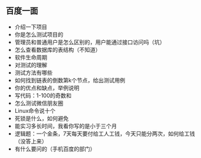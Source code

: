 ## 百度一面

- 介绍一下项目
- 你是怎么测试项目的
- 管理员和普通用户是怎么区别的，用户能通过接口访问吗（坑）
- 怎么查看数据库的表结构（不知道）
- 软件生命周期
- 对测试的理解
- 测试方法有哪些
- 如何找到链表的倒数第k个节点，给出测试用例
- 你的优点和缺点，举例说明
- 写代码：1-100的奇数和
- 怎么测试微信朋友圈
- Linux命令说十个
- 死锁是什么，如何避免
- 能实习多长时间，我看你写的是小于三个月
- 逻辑题：一个金条，7天每天要付给工人工钱，今天只能分两次，如何给工钱（没答上来）
- 有什么要问的（手机百度的部门）

